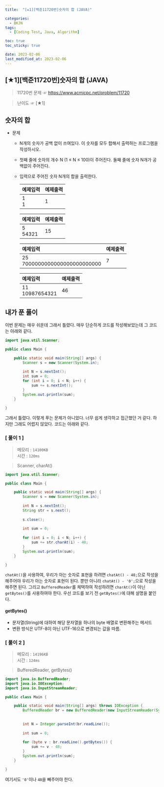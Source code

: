 ```yaml
---
title:  "[★1][백준11720번]숫자의 합 (JAVA)" 

categories:
  - BKJN
tags:
  - [Coding Test, Java, Algorithm]

toc: true
toc_sticky: true

date: 2023-02-06
last_modified_at: 2023-02-06
---
```

[★1][백준11720번]숫자의 합 (JAVA)
----
> 11720번 문제 ☞ <https://www.acmicpc.net/problem/11720>

> 난이도 ☞ [★1]
  
## 숫자의 합
  
- 문제
  - N개의 숫자가 공백 없이 쓰여있다. 이 숫자를 모두 합해서 출력하는 프로그램을 작성하시오.
  - 첫째 줄에 숫자의 개수 N (1 ≤ N ≤ 100)이 주어진다. 둘째 줄에 숫자 N개가 공백없이 주어진다.
  - 입력으로 주어진 숫자 N개의 합을 출력한다.

	|예제입력|예제출력|
	|:--|:--|
	|1<br>1|1|

	|예제입력|예제출력|
	|:--|:--|
	|5<br>54321|15|

	|예제입력|예제출력|
	|:--|:--|
	|25<br>7000000000000000000000000|7|

	|예제입력|예제출력|
	|:--|:--|
	|11<br>10987654321|46|

## 내가 푼 풀이
이번 문제는 매우 쉬운데 그래서 틀렸다. 매우 단순하게 코드를 작성해보았는데 그 코드는 아래와 같다.
```java
import java.util.Scanner;

public class Main {

	public static void main(String[] args) {
		Scanner s = new Scanner(System.in);
		
		int N = s.nextInt();
		int sum = 0;
		for (int i = 0; i < N; i++) {
			sum += s.nextInt();
		}
		System.out.println(sum);
	}

}
```
그래서 틀렸다. 이렇게 푸는 문제가 아니었다. 너무 쉽게 생각하고 접근했던 거 같다. 하지만 그래도 어렵지 않았다. 코드는 아래와 같다.

### [ 풀이 1 ]

>메모리 : `14100KB`  
>시간 : `120ms`  

>Scanner, charAt()

```java
import java.util.Scanner;

public class Main {

	public static void main(String[] args) {
		Scanner s = new Scanner(System.in);
		
		int N = s.nextInt();
		String str = s.next();
		
		s.close();
		
		int sum = 0;
		
		for (int i = 0; i < N; i++) {
			sum += str.charAt(i) - 48;
		}
		System.out.println(sum);
	}

}
```
`chatAt()`을 사용하여, 우리가 아는 숫자로 표현을 하려면 `chatAt() - 48;`으로 작성을 해주어야 우리가 아는 숫자로 표현이 된다. 뿐만 아니라 `chatAt() - '0';`으로 작성을 해주면 된다. 그리고 `BufferedReader`롤 체택하여 작성하려면 `charAt()`이 아닌 `getBytes()`를 사용하여야 한다. 우선 코드를 보기 전 `getBytes()`에 대해 설명을 붙인다.

#### getBytes()
- 문자열(String)에 대하여 해당 문자열을 하나의 byte 배열로 변환해주는 메서드
- 변환 방식은 UTF-8이 아닌 UTF-16으로 변경되는 값을 따름.

### [ 풀이 2 ]

>메모리 : `14196KB`  
>시간 : `124ms`  

>BufferedReader, getBytes()

```java
import java.io.BufferedReader;
import java.io.IOException;
import java.io.InputStreamReader;

public class Main {

	public static void main(String[] args) throws IOException {
		BufferedReader br = new BufferedReader(new InputStreamReader(System.in));
		
		
		int N = Integer.parseInt(br.readLine());
		
		int sum = 0;
		
		for (byte v : br.readLine().getBytes()) {
			sum += v - 48;
		}
		System.out.println(sum);
	}

}
```
여기서도 `'0'`이나 `48`을 빼주어야 한다.